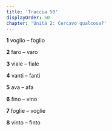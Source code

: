 ```yaml
---
title: 'Traccia 50'
displayOrder: 50
chapter: 'Unità 2: Cercavo qualcosa?'
---
```


**1** voglio – foglio

**2** faro – varo

**3** viale – fiale

**4** vanti – fanti

**5** ava – afa

**6** fino – vino

**7** foglie – voglie

**8** vinto – finto
